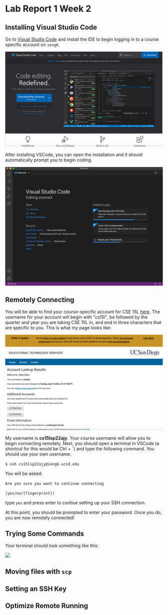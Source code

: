 # Lab Report 1 Week 2


## Installing Visual Studio Code

Go to [Visual Studio Code](https://code.visualstudio.com/) and install the IDE to begin logging in to a course specific account on ```ieng6```.


![](vscodess.png)


After installing VSCode, you can open the installation and it should automatically prompt you to begin coding.


![](vscodess2.png)


## Remotely Connecting

You will be able to find your course-specific account for CSE 15L [here](https://sdacs.ucsd.edu/~icc/index.php). The username for your account will begin with "cs15l", be followed by the quarter and year you are taking CSE 15L in, and end in three characters that are specific to you. This is what my page looks like:


![](etsss.png)


My username is **cs15lsp22ajy**. Your course username will allow you to begin connecting remotely. Next, you should open a terminal in VSCode (a shortcut for this would be Ctrl + `) and type the following command. You should use your own username.

```$ ssh cs15lsp22ajy@ieng6.ucsd.edu```

You will be asked:

```Are you sure you want to continue connecting ```

```(yes/no/[fingerprint])```

type ```yes``` and press enter to contiue setting up your SSH connection.

At this point, you should be prompted to enter your password. Once you do, you are now remotely connected!

## Trying Some Commands

Your terminal should look something like this:


![](terminalss.png)




## Moving files with ```scp```

## Setting an SSH Key

## Optimize Remote Running

